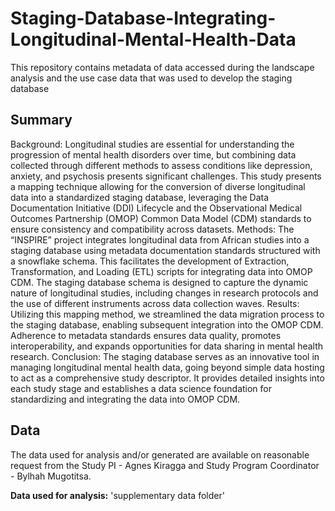 # Staging-Database-Integrating-Longitudinal-Mental-Health-Data
This repository contains metadata of data accessed during the landscape analysis and the use case data that was used to develop the staging database

## Summary
Background: Longitudinal studies are essential for understanding the progression of mental health disorders over time, but combining data collected through different methods to assess conditions like depression, anxiety, and psychosis presents significant challenges. This study presents a mapping technique allowing for the conversion of diverse longitudinal data into a standardized staging database, leveraging the Data Documentation Initiative (DDI) Lifecycle and the Observational Medical Outcomes Partnership (OMOP) Common Data Model (CDM) standards to ensure consistency and compatibility across datasets.
Methods: The “INSPIRE” project integrates longitudinal data from African studies into a staging database using metadata documentation standards structured with a snowflake schema. This facilitates the development of Extraction, Transformation, and Loading (ETL) scripts for integrating data into OMOP CDM. The staging database schema is designed to capture the dynamic nature of longitudinal studies, including changes in research protocols and the use of different instruments across data collection waves.
Results: Utilizing this mapping method, we streamlined the data migration process to the staging database, enabling subsequent integration into the OMOP CDM. Adherence to metadata standards ensures data quality, promotes interoperability, and expands opportunities for data sharing in mental health research.
Conclusion: The staging database serves as an innovative tool in managing longitudinal mental health data, going beyond simple data hosting to act as a comprehensive study descriptor. It provides detailed insights into each study stage and establishes a data science foundation for standardizing and integrating the data into OMOP CDM.

## Data
The data used for analysis and/or generated are available on reasonable request from the Study PI - Agnes Kiragga and Study Program Coordinator - Bylhah Mugotitsa.

**Data used for analysis:** 'supplementary data folder'
